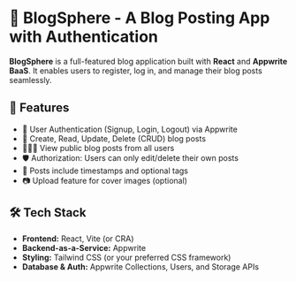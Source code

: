 # 📝 BlogSphere - A Blog Posting App with Authentication

**BlogSphere** is a full-featured blog application built with **React** and **Appwrite BaaS**. It enables users to register, log in, and manage their blog posts seamlessly.

## 🚀 Features

- 🔐 User Authentication (Signup, Login, Logout) via Appwrite
- 📝 Create, Read, Update, Delete (CRUD) blog posts
- 🧑‍🤝‍🧑 View public blog posts from all users
- 🛡️ Authorization: Users can only edit/delete their own posts
- 📅 Posts include timestamps and optional tags
- 📷 Upload feature for cover images (optional)

## 🛠️ Tech Stack

- **Frontend:** React, Vite (or CRA)
- **Backend-as-a-Service:** Appwrite
- **Styling:** Tailwind CSS (or your preferred CSS framework)
- **Database & Auth:** Appwrite Collections, Users, and Storage APIs

